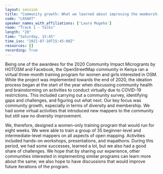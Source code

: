 ```yaml
---
layout: session
title: "Community growth: What we learned about improving the membership and diversity of OSM Kenya through the community impact microgrants."
code: "L9XART"
speaker_names_with_affiliations: ['Laura Mugeha']
room: "Track 1 - Talks"
length: "20"
time: "Saturday, 15:45"
time_iso: "2021-07-10T15:45:00Z"
resources: []
recording: True
---
```

Being one of the awardees for the 2020 Community Impact Microgrants by HOTOSM and Facebook, the OpenStreetMap community in Kenya ran a virtual three-month training program for women and girls interested in OSM. While the project was implemented towards the end of 2020, the ideation process began at the start of the year when discussing community health and brainstorming on activities to conduct virtually due to COVID-19 restrictions. This included carrying out a community survey, identifying gaps and challenges, and figuring out what next. Our key focus was community growth, especially in terms of diversity and membership. We had some virtual activities that introduced new mappers to the community but still saw no diversity improvement.

We, therefore, designed a women-only training program that would run for eight weeks. We were able to train a group of 35 beginner-level and intermediate-level mappers on all aspects of open mapping. Activities included hands-on workshops, presentations, and mapathons. During this period, we had some successes, learned a lot, but we also had a good share of challenges. We hope that by sharing our experience, other communities interested in implementing similar programs can learn more about the same; we also hope to have discussions that would improve future iterations of the program.
